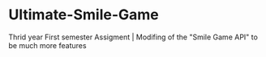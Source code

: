 # Ultimate-Smile-Game
Thrid year First semester Assigment | Modifing of the "Smile Game API" to be much more features
